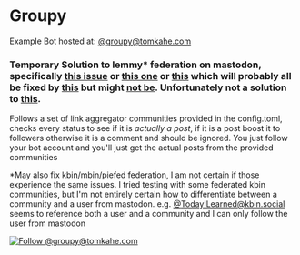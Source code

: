 # Groupy
Example Bot hosted at: [@groupy@tomkahe.com](https://tomkahe.com/@groupy)

### Temporary Solution to lemmy* federation on mastodon, specifically [this issue](https://github.com/LemmyNet/lemmy/issues/2606) or [this one](https://github.com/LemmyNet/lemmy/issues/2224) or [this](https://github.com/mastodon/mastodon/issues/18069) which will probably all be fixed by [this](https://github.com/mastodon/mastodon/pull/19059) but might [not be](https://github.com/mastodon/mastodon/issues/18069#issuecomment-1717307256). Unfortunately not a solution to [this](https://github.com/mastodon/mastodon/issues/17003).

Follows a set of link aggregator communities provided in the config.toml, checks every status to see if it is *actually a post*, if it is a post boost it to followers otherwise it is a comment and should be ignored. You just follow your bot account and you'll just get the actual posts from the provided communities


*May also fix kbin/mbin/piefed federation, I am not certain if those experience the same issues. I tried testing with some federated kbin communities, but I'm not entirely certain how to differentiate between a community and a user from mastodon. e.g. [@TodayILearned@kbin.social](https://kbin.social/search?q=%40todayilearned%40kbin.social) seems to reference both a user and a community and I can only follow the user from mastodon 

[![Follow @groupy@tomkahe.com](https://fedi-badge.deno.dev/@groupy@tomkahe.com/followers.svg?style=plastic)](https://tomkahe.com/@groupy)
